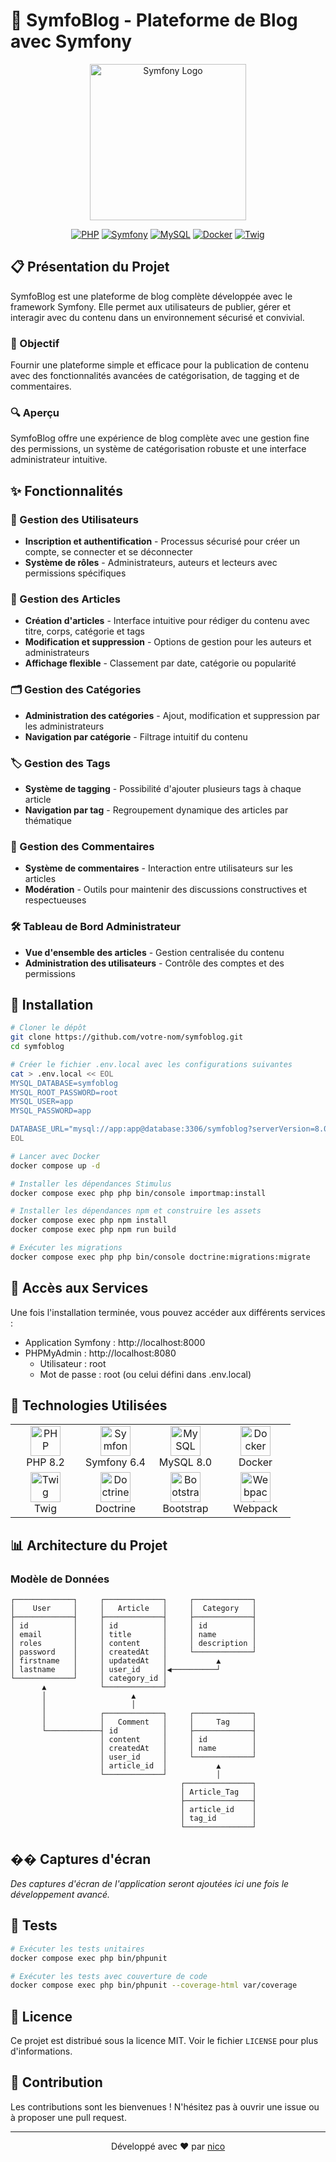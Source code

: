# 📝 SymfoBlog - Plateforme de Blog avec Symfony

<div align="center">
  <img src="https://symfony.com/logos/symfony_black_02.png" alt="Symfony Logo" width="250">
  
  <br>
  
  [![PHP](https://img.shields.io/badge/PHP-8.2-777BB4.svg?style=flat&logo=php&logoColor=white)](https://php.net)
  [![Symfony](https://img.shields.io/badge/Symfony-6.4-000000.svg?style=flat&logo=symfony&logoColor=white)](https://symfony.com/)
  [![MySQL](https://img.shields.io/badge/MySQL-8.0-4479A1.svg?style=flat&logo=mysql&logoColor=white)](https://www.mysql.com/)
  [![Docker](https://img.shields.io/badge/Docker-Enabled-2496ED.svg?style=flat&logo=docker&logoColor=white)](https://www.docker.com/)
  [![Twig](https://img.shields.io/badge/Twig-Template-bacf29.svg?style=flat)](https://twig.symfony.com/)
</div>

## 📋 Présentation du Projet

SymfoBlog est une plateforme de blog complète développée avec le framework Symfony. Elle permet aux utilisateurs de publier, gérer et interagir avec du contenu dans un environnement sécurisé et convivial.

### 🎯 Objectif

Fournir une plateforme simple et efficace pour la publication de contenu avec des fonctionnalités avancées de catégorisation, de tagging et de commentaires.

### 🔍 Aperçu

SymfoBlog offre une expérience de blog complète avec une gestion fine des permissions, un système de catégorisation robuste et une interface administrateur intuitive.

## ✨ Fonctionnalités

### 👥 Gestion des Utilisateurs
- **Inscription et authentification** - Processus sécurisé pour créer un compte, se connecter et se déconnecter
- **Système de rôles** - Administrateurs, auteurs et lecteurs avec permissions spécifiques

### 📃 Gestion des Articles
- **Création d'articles** - Interface intuitive pour rédiger du contenu avec titre, corps, catégorie et tags
- **Modification et suppression** - Options de gestion pour les auteurs et administrateurs
- **Affichage flexible** - Classement par date, catégorie ou popularité

### 🗂️ Gestion des Catégories
- **Administration des catégories** - Ajout, modification et suppression par les administrateurs
- **Navigation par catégorie** - Filtrage intuitif du contenu

### 🏷️ Gestion des Tags
- **Système de tagging** - Possibilité d'ajouter plusieurs tags à chaque article
- **Navigation par tag** - Regroupement dynamique des articles par thématique

### 💬 Gestion des Commentaires
- **Système de commentaires** - Interaction entre utilisateurs sur les articles
- **Modération** - Outils pour maintenir des discussions constructives et respectueuses

### 🛠️ Tableau de Bord Administrateur
- **Vue d'ensemble des articles** - Gestion centralisée du contenu
- **Administration des utilisateurs** - Contrôle des comptes et des permissions

## 🚀 Installation

```bash
# Cloner le dépôt
git clone https://github.com/votre-nom/symfoblog.git
cd symfoblog

# Créer le fichier .env.local avec les configurations suivantes
cat > .env.local << EOL
MYSQL_DATABASE=symfoblog
MYSQL_ROOT_PASSWORD=root
MYSQL_USER=app
MYSQL_PASSWORD=app

DATABASE_URL="mysql://app:app@database:3306/symfoblog?serverVersion=8.0.32&charset=utf8mb4"
EOL

# Lancer avec Docker
docker compose up -d

# Installer les dépendances Stimulus
docker compose exec php php bin/console importmap:install

# Installer les dépendances npm et construire les assets
docker compose exec php npm install
docker compose exec php npm run build

# Exécuter les migrations
docker compose exec php php bin/console doctrine:migrations:migrate
```

## 🔧 Accès aux Services

Une fois l'installation terminée, vous pouvez accéder aux différents services :

- Application Symfony : http://localhost:8000
- PHPMyAdmin : http://localhost:8080
  - Utilisateur : root
  - Mot de passe : root (ou celui défini dans .env.local)

## 🔧 Technologies Utilisées

<div align="center">
  <table>
    <tr>
      <td align="center" width="96">
        <img src="https://www.php.net/images/logos/new-php-logo.svg" width="48" height="48" alt="PHP" />
        <br>PHP 8.2
      </td>
      <td align="center" width="96">
        <img src="https://symfony.com/logos/symfony_black_02.png" width="48" height="48" alt="Symfony" />
        <br>Symfony 6.4
      </td>
      <td align="center" width="96">
        <img src="https://www.mysql.com/common/logos/logo-mysql-170x115.png" width="48" height="48" alt="MySQL" />
        <br>MySQL 8.0
      </td>
      <td align="center" width="96">
        <img src="https://www.docker.com/wp-content/uploads/2022/03/Moby-logo.png" width="48" height="48" alt="Docker" />
        <br>Docker
      </td>
    </tr>
    <tr>
      <td align="center" width="96">
        <img src="https://twig.symfony.com/images/twig-logo.png" width="48" height="48" alt="Twig" />
        <br>Twig
      </td>
      <td align="center" width="96">
        <img src="https://doctrine-project.org/images/doctrine-logo.svg" width="48" height="48" alt="Doctrine" />
        <br>Doctrine
      </td>
      <td align="center" width="96">
        <img src="https://getbootstrap.com/docs/5.3/assets/brand/bootstrap-logo-shadow.png" width="48" height="48" alt="Bootstrap" />
        <br>Bootstrap
      </td>
      <td align="center" width="96">
        <img src="https://webpack.js.org/icon-square-small.85ba630cf0c5f29ae3e3.svg" width="48" height="48" alt="Webpack" />
        <br>Webpack
      </td>
    </tr>
  </table>
</div>

## 📊 Architecture du Projet

### Modèle de Données
```
┌─────────────┐     ┌─────────────┐     ┌─────────────┐
│    User     │     │   Article   │     │  Category   │
├─────────────┤     ├─────────────┤     ├─────────────┤
│ id          │     │ id          │     │ id          │
│ email       │     │ title       │     │ name        │
│ roles       │     │ content     │     │ description │
│ password    │     │ createdAt   │     └─────────────┘
│ firstname   │     │ updatedAt   │           ▲
│ lastname    │     │ user_id     │◀──────────┘
└─────────────┘     │ category_id │           
       ▲            └─────────────┘           
       │                   ▲                  
       │                   │                  
       │            ┌─────────────┐     ┌─────────────┐
       │            │   Comment   │     │     Tag     │
       └────────────┤ id          │     ├─────────────┤
                    │ content     │     │ id          │
                    │ createdAt   │     │ name        │
                    │ user_id     │     └─────────────┘
                    │ article_id  │           ▲
                    └─────────────┘           │
                                      ┌───────────────┐
                                      │ Article_Tag   │
                                      ├───────────────┤
                                      │ article_id    │
                                      │ tag_id        │
                                      └───────────────┘
```

## ��️ Captures d'écran

*Des captures d'écran de l'application seront ajoutées ici une fois le développement avancé.*

## 🧪 Tests

```bash
# Exécuter les tests unitaires
docker compose exec php bin/phpunit

# Exécuter les tests avec couverture de code
docker compose exec php bin/phpunit --coverage-html var/coverage
```

## 📜 Licence

Ce projet est distribué sous la licence MIT. Voir le fichier `LICENSE` pour plus d'informations.

## 👥 Contribution

Les contributions sont les bienvenues ! N'hésitez pas à ouvrir une issue ou à proposer une pull request.

---

<div align="center">
  <p>Développé avec ❤️ par <a href="https://github.com/Nicolasparadis64">nico</a></p>
</div> 